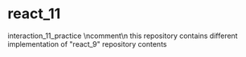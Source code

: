 # react_11
interaction_11_practice \ncomment\n this repository contains different implementation of "react_9" repository contents
